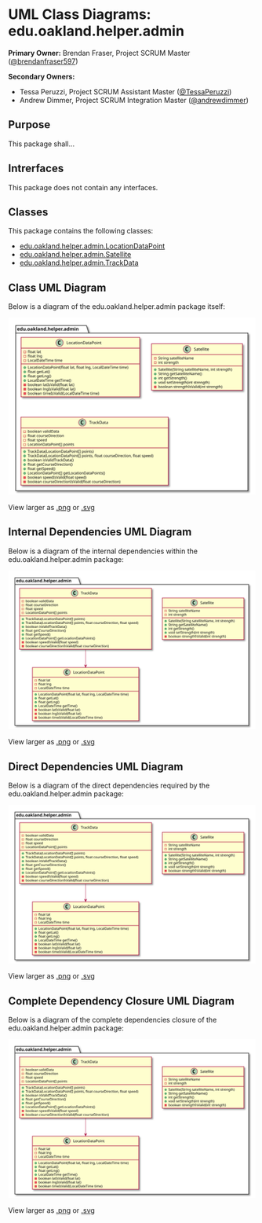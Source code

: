 # UML Class Diagrams: edu.oakland.helper.admin

**Primary Owner:** Brendan Fraser, Project SCRUM Master ([@brendanfraser597](https://github.com/brendanfraser597/))

**Secondary Owners:**

- Tessa Peruzzi, Project SCRUM Assistant Master ([@TessaPeruzzi](https://github.com/TessaPeruzzi/))
- Andrew Dimmer, Project SCRUM Integration Master ([@andrewdimmer](https://github.com/andrewdimmer/))

## Purpose

This package shall...

## Intrerfaces

This package does not contain any interfaces.

## Classes

This package contains the following classes:

- [edu.oakland.helper.admin.LocationDataPoint](LocationDataPoint)
- [edu.oakland.helper.admin.Satellite](Satellite)
- [edu.oakland.helper.admin.TrackData](TrackData)

## Class UML Diagram

Below is a diagram of the edu.oakland.helper.admin package itself:

![edu.oakland.helper.admin](./AdminHelperPackage.svg)

View larger as [.png](./AdminHelperPackage.png) or [.svg](./AdminHelperPackage.svg)

## Internal Dependencies UML Diagram

Below is a diagram of the internal dependencies within the edu.oakland.helper.admin package:

![edu.oakland.helper.admin Internal Dependencies](./AdminHelperPackage_InternalDependencies.svg)

View larger as [.png](./AdminHelperPackage_InternalDependencies.png) or [.svg](./AdminHelperPackage_InternalDependencies.svg)

## Direct Dependencies UML Diagram

Below is a diagram of the direct dependencies required by the edu.oakland.helper.admin package:

![edu.oakland.helper.admin Direct Dependencies](./AdminHelperPackage_DirectDependencies.svg)

View larger as [.png](./AdminHelperPackage_DirectDependencies.png) or [.svg](./AdminHelperPackage_DirectDependencies.svg)

## Complete Dependency Closure UML Diagram

Below is a diagram of the complete dependencies closure of the edu.oakland.helper.admin package:

![edu.oakland.helper.admin Dependency Closure](./AdminHelperPackage_Closure.svg)

View larger as [.png](./AdminHelperPackage_Closure.png) or [.svg](./AdminHelperPackage_Closure.svg)
